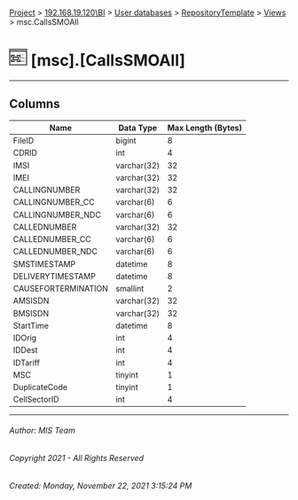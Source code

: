 #### 

[Project](../../../../index.md) > [192.168.19.120\\BI](../../../index.md) > [User databases](../../index.md) > [RepositoryTemplate](../index.md) > [Views](Views.md) > msc.CallsSMOAll

# ![Views](../../../../Images/View32.png) [msc].[CallsSMOAll]

---

## <a name="#columns"></a>Columns

| Name | Data Type | Max Length (Bytes) |
|---|---|---|
| FileID | bigint | 8 |
| CDRID | int | 4 |
| IMSI | varchar(32) | 32 |
| IMEI | varchar(32) | 32 |
| CALLINGNUMBER | varchar(32) | 32 |
| CALLINGNUMBER_CC | varchar(6) | 6 |
| CALLINGNUMBER_NDC | varchar(6) | 6 |
| CALLEDNUMBER | varchar(32) | 32 |
| CALLEDNUMBER_CC | varchar(6) | 6 |
| CALLEDNUMBER_NDC | varchar(6) | 6 |
| SMSTIMESTAMP | datetime | 8 |
| DELIVERYTIMESTAMP | datetime | 8 |
| CAUSEFORTERMINATION | smallint | 2 |
| AMSISDN | varchar(32) | 32 |
| BMSISDN | varchar(32) | 32 |
| StartTime | datetime | 8 |
| IDOrig | int | 4 |
| IDDest | int | 4 |
| IDTariff | int | 4 |
| MSC | tinyint | 1 |
| DuplicateCode | tinyint | 1 |
| CellSectorID | int | 4 |


---

###### Author:  MIS Team

###### Copyright 2021 - All Rights Reserved

###### Created: Monday, November 22, 2021 3:15:24 PM

